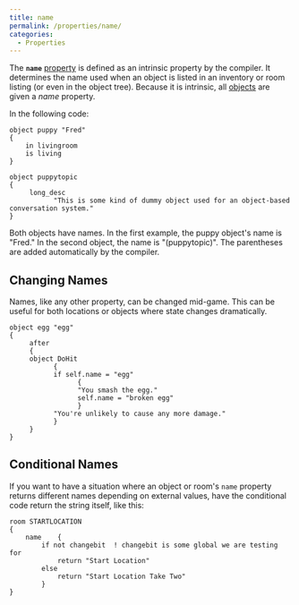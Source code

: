 ```yaml
---
title: name
permalink: /properties/name/
categories: 
  - Properties
---
```


The **`name`** [property](properties/) is defined as an
intrinsic property by the compiler. It determines the name used when an
object is listed in an inventory or room listing (or even in the object
tree). Because it is intrinsic, all [objects](basics/objects/) are
given a *name* property.

In the following code:


    object puppy "Fred"
    {
        in livingroom
        is living
    }

    object puppytopic
    {
         long_desc
               "This is some kind of dummy object used for an object-based conversation system."
    }

Both objects have names. In the first example, the puppy object's name
is "Fred." In the second object, the name is "(puppytopic)". The
parentheses are added automatically by the compiler.

## Changing Names

Names, like any other property, can be changed mid-game. This can be
useful for both locations or objects where state changes dramatically.


    object egg "egg"
    {
         after
         {
         object DoHit
               {
               if self.name = "egg"
                     {
                     "You smash the egg."
                     self.name = "broken egg"
                     }
               "You're unlikely to cause any more damage."
               }
         }
    }

## Conditional Names

If you want to have a situation where an object or room's `name`
property returns different names depending on external values, have the
conditional code return the string itself, like this:

    room STARTLOCATION
    {
        name    {
            if not changebit  ! changebit is some global we are testing for
                return "Start Location"
            else
                return "Start Location Take Two"
            }
    }
